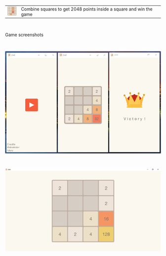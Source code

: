 <table align="center">
	<tr>
		<td align="center">
			<img src="images/Icon.jpg" alt="game icon" width="32"/>
		</td>
		<td>
			<a>Combine squares to get 2048 points inside a square and win the game</a>
		</td>
	</tr>
</table>
<br/>
<p>Game screenshots</p>
<br/>
<p align="center">
	<img src="images/Mobile.png" alt="game icon" width="760"/>
</p>
<br/>
<p align="center">
	<img src="images/Desktop.png" alt="game icon" width="760"/>
</p>
